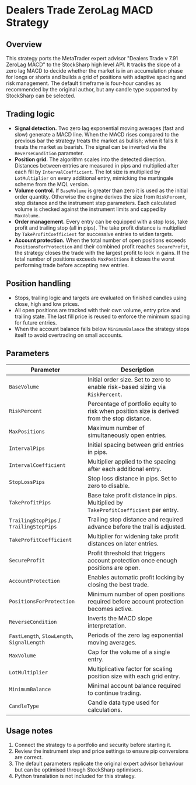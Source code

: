 # Dealers Trade ZeroLag MACD Strategy

## Overview
This strategy ports the MetaTrader expert advisor "Dealers Trade v 7.91 ZeroLag MACD" to the StockSharp high level API. It tracks the slope of a zero lag MACD to decide whether the market is in an accumulation phase for longs or shorts and builds a grid of positions with adaptive spacing and risk management. The default timeframe is four-hour candles as recommended by the original author, but any candle type supported by StockSharp can be selected.

## Trading logic
- **Signal detection.** Two zero lag exponential moving averages (fast and slow) generate a MACD line. When the MACD rises compared to the previous bar the strategy treats the market as bullish; when it falls it treats the market as bearish. The signal can be inverted via the `ReverseCondition` parameter.
- **Position grid.** The algorithm scales into the detected direction. Distances between entries are measured in pips and multiplied after each fill by `IntervalCoefficient`. The lot size is multiplied by `LotMultiplier` on every additional entry, mimicking the martingale scheme from the MQL version.
- **Volume control.** If `BaseVolume` is greater than zero it is used as the initial order quantity. Otherwise the engine derives the size from `RiskPercent`, stop distance and the instrument step parameters. Each calculated volume is checked against the instrument limits and capped by `MaxVolume`.
- **Order management.** Every entry can be equipped with a stop loss, take profit and trailing stop (all in pips). The take profit distance is multiplied by `TakeProfitCoefficient` for successive entries to widen targets.
- **Account protection.** When the total number of open positions exceeds `PositionsForProtection` and their combined profit reaches `SecureProfit`, the strategy closes the trade with the largest profit to lock in gains. If the total number of positions exceeds `MaxPositions` it closes the worst performing trade before accepting new entries.

## Position handling
- Stops, trailing logic and targets are evaluated on finished candles using close, high and low prices.
- All open positions are tracked with their own volume, entry price and trailing state. The last fill price is reused to enforce the minimum spacing for future entries.
- When the account balance falls below `MinimumBalance` the strategy stops itself to avoid overtrading on small accounts.

## Parameters
| Parameter | Description |
|-----------|-------------|
| `BaseVolume` | Initial order size. Set to zero to enable risk-based sizing via `RiskPercent`. |
| `RiskPercent` | Percentage of portfolio equity to risk when position size is derived from the stop distance. |
| `MaxPositions` | Maximum number of simultaneously open entries. |
| `IntervalPips` | Initial spacing between grid entries in pips. |
| `IntervalCoefficient` | Multiplier applied to the spacing after each additional entry. |
| `StopLossPips` | Stop loss distance in pips. Set to zero to disable. |
| `TakeProfitPips` | Base take profit distance in pips. Multiplied by `TakeProfitCoefficient` per entry. |
| `TrailingStopPips` / `TrailingStepPips` | Trailing stop distance and required advance before the trail is adjusted. |
| `TakeProfitCoefficient` | Multiplier for widening take profit distances on later entries. |
| `SecureProfit` | Profit threshold that triggers account protection once enough positions are open. |
| `AccountProtection` | Enables automatic profit locking by closing the best trade. |
| `PositionsForProtection` | Minimum number of open positions required before account protection becomes active. |
| `ReverseCondition` | Inverts the MACD slope interpretation. |
| `FastLength`, `SlowLength`, `SignalLength` | Periods of the zero lag exponential moving averages. |
| `MaxVolume` | Cap for the volume of a single entry. |
| `LotMultiplier` | Multiplicative factor for scaling position size with each grid entry. |
| `MinimumBalance` | Minimal account balance required to continue trading. |
| `CandleType` | Candle data type used for calculations. |

## Usage notes
1. Connect the strategy to a portfolio and security before starting it.
2. Review the instrument step and price settings to ensure pip conversions are correct.
3. The default parameters replicate the original expert advisor behaviour but can be optimised through StockSharp optimisers.
4. Python translation is not included for this strategy.
